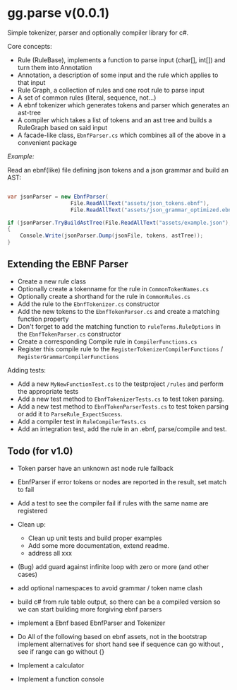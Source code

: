 gg.parse v(0.0.1)
======================

Simple tokenizer, parser and optionally compiler library for c#.

Core concepts:

- Rule (RuleBase), implements a function to parse input (char[], int[]) and turn them into Annotation
- Annotation, a description of some input and the rule which applies to that input
- Rule Graph, a collection of rules and one root rule to parse input
- A set of common rules (literal, sequence, not...)
- A ebnf tokenizer which generates tokens and parser which generates an ast-tree
- A compiler which takes a list of tokens and an ast tree and builds a RuleGraph based on said input
- A facade-like class, `EbnfParser.cs` which combines all of the above in a convenient package

*Example:*

Read an ebnf(like) file defining json tokens and a json grammar and build an AST:

```csharp

var jsonParser = new EbnfParser(	
					File.ReadAllText("assets/json_tokens.ebnf"), 
					File.ReadAllText("assets/json_grammar_optimized.ebnf"));

if (jsonParser.TryBuildAstTree(File.ReadAllText("assets/example.json"), out tokens, out astTree))) 
{
	Console.Write(jsonParser.Dump(jsonFile, tokens, astTree));
}
```


Extending the EBNF Parser
-------------------------

- Create a new rule class
- Optionally create a tokenname for the rule in `CommonTokenNames.cs`
- Optionally create a shorthand for the rule in `CommonRules.cs`
- Add the rule to the `EbnfTokenizer.cs` constructor
- Add the new tokens to the `EbnfTokenParser.cs` and create a matching function property
- Don't forget to add the matching function to `ruleTerms.RuleOptions` in the `EbnfTokenParser.cs` constructor
- Create a corresponding Compile rule in `CompilerFunctions.cs`
- Register this compile rule to the `RegisterTokenizerCompilerFunctions` / `RegisterGrammarCompilerFunctions`
 
Adding tests:

- Add a new `MyNewFunctionTest.cs` to the testproject `/rules` and perform the appropriate tests
- Add a new test method to `EbnfTokenizerTests.cs` to test token parsing.
- Add a new test method to `EbnfTokenParserTests.cs` to test token parsing or add it to `ParseRule_ExpectSucess`.
- Add a compiler test in `RuleCompilerTests.cs`
- Add an integration test, add the rule in an .ebnf, parse/compile and test.

Todo (for v1.0)
---------------

- Token parser have an unknown ast node rule fallback		
- EbnfParser if error tokens or nodes are reported in the result, set match to fail
- Add a test to see the compiler fail if rules with the same name are registered

- Clean up:  
  - Clean up unit tests and build proper examples
  - Add some more documentation, extend readme.
  - address all xxx

- (Bug) add guard against infinite loop with zero or more (and other cases)

- add optional namespaces to avoid grammar / token name clash 

- build c# from rule table output, so there can be a compiled version so we can start building more forgiving ebnf parsers

- implement a Ebnf based EbnfParser and Tokenizer



- Do All of the following based on ebnf assets, not in the bootstrap
	implement alternatives for short hand
	see if sequence can go without ,
	see if range can go without {}

- Implement a calculator

- Implement a function console